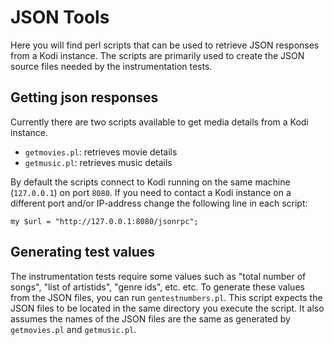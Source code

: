# JSON Tools

Here you will find perl scripts that can be used to retrieve JSON responses from a Kodi instance.
The scripts are primarily used to create the JSON source files needed by the instrumentation tests.


## Getting json responses

Currently there are two scripts available to get media details from a Kodi instance.

 * `getmovies.pl`: retrieves movie details
 * `getmusic.pl`: retrieves music details

By default the scripts connect to Kodi running on the same machine (`127.0.0.1`) on port `8080`.
If you need to contact a Kodi instance on a different port and/or IP-address change the
following line in each script:

```
my $url = "http://127.0.0.1:8080/jsonrpc";
```

## Generating test values

The instrumentation tests require some values such as "total number of songs", "list of artistids", "genre ids", etc. etc.
To generate these values from the JSON files, you can run 
`gentestnumbers.pl`. This script expects the JSON files to be located in the same directory you execute the script.
It also assumes the names of the JSON files are the same as generated by `getmovies.pl` and `getmusic.pl`.